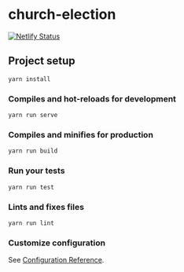 # church-election

[![Netlify Status](https://api.netlify.com/api/v1/badges/3cf00eb0-b4fb-41c2-8b47-03a82069c605/deploy-status)](https://app.netlify.com/sites/election-app/deploys)

## Project setup
```
yarn install
```

### Compiles and hot-reloads for development
```
yarn run serve
```

### Compiles and minifies for production
```
yarn run build
```

### Run your tests
```
yarn run test
```

### Lints and fixes files
```
yarn run lint
```

### Customize configuration
See [Configuration Reference](https://cli.vuejs.org/config/).
